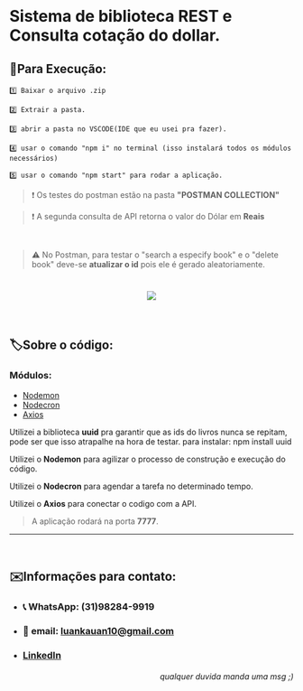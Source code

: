 
<!-- Para melhor vizualização no Visual Studio Code, apertar Ctrl + Shift + V -->
<!-- Para melhor vizualização no Visual Studio Code, apertar Ctrl + Shift + V -->
<!-- Para melhor vizualização no Visual Studio Code, apertar Ctrl + Shift + V -->
<!-- Para melhor vizualização no Visual Studio Code, apertar Ctrl + Shift + V -->
<!-- Para melhor vizualização no Visual Studio Code, apertar Ctrl + Shift + V -->


<br />

# Sistema de biblioteca REST e Consulta cotação do dollar.

## 📁**Para Execução:**

    1️⃣ Baixar o arquivo .zip

    2️⃣ Extrair a pasta. 

    3️⃣ abrir a pasta no VSCODE(IDE que eu usei pra fazer).

    4️⃣ usar o comando "npm i" no terminal (isso instalará todos os módulos necessários) 

    5️⃣ usar o comando "npm start" para rodar a aplicação.

> ❗️ Os testes do postman estão na pasta **"POSTMAN COLLECTION"**

> ❗️ A segunda consulta de API retorna o valor do Dólar em **Reais**

<br />

> ⚠️ No Postman, para testar o "search a especify book" e o "delete book" deve-se **atualizar o id** pois ele é gerado aleatoriamente.
 <h1 align="center"><img src='https://ik.imagekit.io/AlvesLuan/idInsert__3kZcDven.png?ik-sdk-version=javascript-1.4.3&updatedAt=1664690898964'> </h1>




<br />


## 🏷️**Sobre o código:**
### Módulos:
- [Nodemon](https://www.npmjs.com/package/nodemon)
- [Nodecron](https://www.npmjs.com/package/node-cron)
- [Axios](https://www.npmjs.com/package/axios)


Utilizei a biblioteca **uuid** pra garantir que as ids do livros nunca se repitam, pode ser que isso atrapalhe na hora de testar.
para instalar: npm install uuid
 
Utilizei o **Nodemon** para agilizar o processo de construção e execução do código.

Utilizei o **Nodecron** para agendar a tarefa no determinado tempo.

Utilizei o **Axios** para conectar o codigo com a API.



> A aplicação rodará na porta **7777**.

---

<br />

## ✉️**Informações para contato:**
+ ### 📞 **WhatsApp:** (31)98284-9919
+ ### 📩 **email:** luankauan10@gmail.com
+ ### **[LinkedIn](https://www.linkedin.com/in/luan-kauan-alves-31b057239/)**
<h6 align="right"> qualquer duvida manda uma msg ;) </h6>

